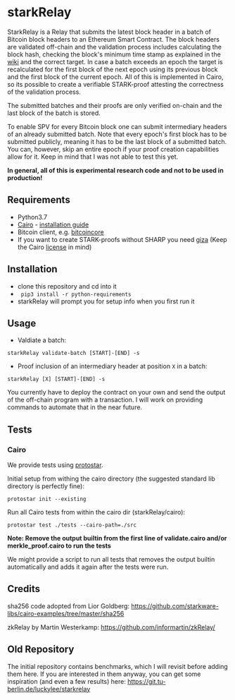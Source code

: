 # starkRelay

StarkRelay is a Relay that submits the latest block header in a batch of Bitcoin block headers to an Ethereum Smart Contract. The block headers are validated off-chain and the validation process includes calculating the block hash, checking the block's minimum time stamp as explained in the [wiki](https://en.bitcoin.it/wiki/Block_timestamp) and the correct target. In case a batch exceeds an epoch the target is recalculated for the first block of the next epoch using its previous block and the first block of the current epoch. All of this is implemented in Cairo, so its possible to create a verifiable STARK-proof attesting the correctness of the validation process. 

The submitted batches and their proofs are only verified on-chain and the last block of the batch is stored.

To enable SPV for every Bitcoin block one can submit intermediary headers of an already submitted batch.
Note that every epoch's first block has to be submitted publicly, meaning it has to be the last block of a submitted batch. You can, however, skip an entire epoch if your proof creation capabilities allow for it. Keep in mind that I was not able to test this yet.

**In general, all of this is experimental research code and not to be used in production!**

## Requirements

- Python3.7
- [Cairo](https://github.com/starkware-libs/cairo-lang) - [installation guide](https://www.cairo-lang.org/docs/quickstart.html)
- Bitcoin client, e.g. [bitcoincore](https://bitcoincore.org/en/download/)
- If you want to create STARK-proofs without SHARP you need [giza](https://github.com/maxgillett/giza) (Keep the Cairo [license](https://github.com/starkware-libs/cairo-lang/blob/master/LICENSE.txt) in mind)

## Installation

- clone this repository and cd into it
- ` pip3 install -r python-requirements`
- starkRelay will prompt you for setup info when you first run it

## Usage

- Valdiate a batch:

```
starkRelay validate-batch [START]-[END] -s
```

- Proof inclusion of an intermediary header at position `X` in a batch:

```
starkRelay [X] [START]-[END] -s
```

You currently have to deploy the contract on your own and send the output of the off-chain program with a transaction. I will work on providing commands to automate that in the near future.


## Tests

### Cairo

We provide tests using [protostar](https://github.com/software-mansion/protostar).

Initial setup from withing the cairo directory (the suggested standard lib directory is perfectly fine):
```
protostar init --existing
```

Run all Cairo tests from within the cairo dir (starkRelay/cairo):

```
protostar test ./tests --cairo-path=./src
```

**Note: Remove the output builtin from the first line of validate.cairo and/or merkle_proof.cairo to run the tests**

We might provide a script to run all tests that removes the output builtin automatically and adds it again after the tests were run.

## Credits

sha256 code adopted from Lior Goldberg: https://github.com/starkware-libs/cairo-examples/tree/master/sha256

zkRelay by Martin Westerkamp: https://github.com/informartin/zkRelay/

## Old Repository
The initial repository contains benchmarks, which I will revisit before adding them here. If you are interested in them anyway, you can get some inspiration (and even a few results) here:
https://git.tu-berlin.de/luckylee/starkrelay
